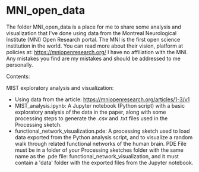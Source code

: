 # MNI_open_data

The folder MNI_open_data is a place for me to share some analysis and visualization that I've done using data from the Montreal Neurological Institute (MNI) Open Research portal.
The MNI is the first open science institution in the world. You can read more about their vision, platform at policies at: https://mniopenresearch.org/
I have no affiliation with the MNI. Any mistakes you find are my mistakes and should be addressed to me personally.

Contents: 

MIST exploratory analysis and visualization:
   - Using data from the article: https://mniopenresearch.org/articles/1-3/v1
   - MIST_analysis.ipynb: A Jupyter notebook (Python script) with a basic exploratory analysis of the data in the paper, along with some processing steps to generate the .csv and .txt files used in the Processing sketch.
   - functional_network_visualization.pde: A processing sketch used to load data exported from the Python analysis script, and to visualize a random walk through related functional networks of the human brain. PDE File must be in a folder of your Processing sketches folder with the same name as the .pde file: functional_network_visualization, and it must contain a 'data' folder with the exported files from the Jupyter notebook.
   
